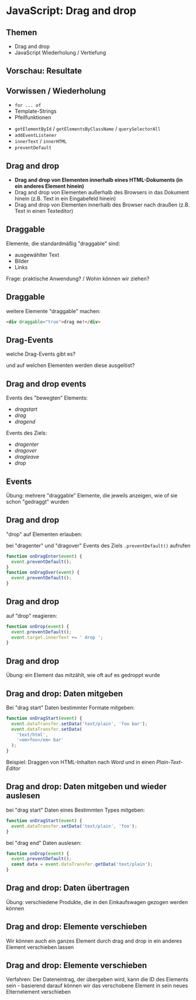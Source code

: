# JavaScript: Drag and drop

## Themen

- Drag and drop
- JavaScript Wiederholung / Vertiefung

## Vorschau: Resultate

## Vorwissen / Wiederholung

- `for ... of`
- Template-Strings
- Pfeilfunktionen

<!-- list separator -->

- `getElementById` / `getElementsByClassName` / `querySelectorAll`
- `addEventListener`
- `innerText` / `innerHTML`
- `preventDefault`

## Drag and drop

- **Drag and drop von Elementen innerhalb eines HTML-Dokuments (in ein anderes Element hinein)**
- Drag and drop von Elementen außerhalb des Browsers in das Dokument hinein (z.B. Text in ein Eingabefeld hinein)
- Drag and drop von Elementen innerhalb des Browser nach draußen (z.B. Text in einen Texteditor)

## Draggable

Elemente, die standardmäßig "draggable" sind:

- ausgewählter Text
- Bilder
- Links

Frage: praktische Anwendung? / Wohin können wir ziehen?

## Draggable

weitere Elemente "draggable" machen:

```html
<div draggable="true">drag me!</div>
```

## Drag-Events

welche Drag-Events gibt es?

und auf welchen Elementen werden diese ausgelöst?

## Drag and drop events

Events des "bewegten" Elements:

- _dragstart_
- _drag_
- _dragend_

<!-- sep -->

Events des Ziels:

- _dragenter_
- _dragover_
- _dragleave_
- _drop_

## Events

Übung: mehrere "draggable" Elemente, die jeweils anzeigen, wie of sie schon "gedraggt" wurden

## Drag and drop

"drop" auf Elementen erlauben:

bei "dragenter" und "dragover" Events des Ziels `.preventDefault()` aufrufen

```js
function onDragEnter(event) {
  event.preventDefault();
}
function onDragOver(event) {
  event.preventDefault();
}
```

## Drag and drop

auf "drop" reagieren:

```js
function onDrop(event) {
  event.preventDefault();
  event.target.innerText += ' drop ';
}
```

## Drag and drop

Übung: ein Element das mitzählt, wie oft auf es gedroppt wurde

## Drag and drop: Daten mitgeben

Bei "drag start" Daten bestimmter Formate mitgeben:

```js
function onDragStart(event) {
  event.dataTransfer.setData('text/plain', 'foo bar');
  event.dataTransfer.setData(
    'text/html',
    '<em>foo</em> bar'
  );
}
```

Beispiel: Draggen von HTML-Inhalten nach _Word_ und in einen _Plain-Text-Editor_

## Drag and drop: Daten mitgeben und wieder auslesen

bei "drag start" Daten eines Bestimmten Types mitgeben:

```js
function onDragStart(event) {
  event.dataTransfer.setData('text/plain', 'foo');
}
```

bei "drag end" Daten auslesen:

```js
function onDrop(event) {
  event.preventDefault();
  const data = event.dataTransfer.getData('text/plain');
}
```

## Drag and drop: Daten übertragen

Übung: verschiedene Produkte, die in den Einkaufswagen gezogen werden können

## Drag and drop: Elemente verschieben

Wir können auch ein ganzes Element durch drag and drop in ein anderes Element verschieben lassen

## Drag and drop: Elemente verschieben

Verfahren: Der Dateneintrag, der übergeben wird, kann die ID des Elements sein - basierend darauf können wir das verschobene Element in sein neues Elternelement verschieben
